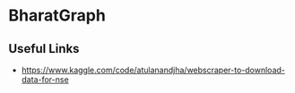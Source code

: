 # BharatGraph

## Useful Links
 - https://www.kaggle.com/code/atulanandjha/webscraper-to-download-data-for-nse